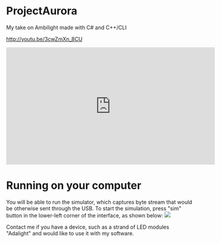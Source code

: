 ProjectAurora
=============

My take on Ambilight made with C# and C++/CLI

http://youtu.be/3cwZmXn_8CU
<iframe width="560" height="315" src="http://www.youtube.com/embed/3cwZmXn_8CU" frameborder="0" allowfullscreen></iframe>



Running on your computer
========================

You will be able to run the simulator, which captures byte stream that would be otherwise sent through the USB.
To start the simulation, press "sim" button in the lower-left corner of the interface, as shown below:
<img src="http://i.imgur.com/kt4lM.png" />
 
Contact me if you have a device, such as a strand of LED modules "Adalight" and would like to use it with my software.
